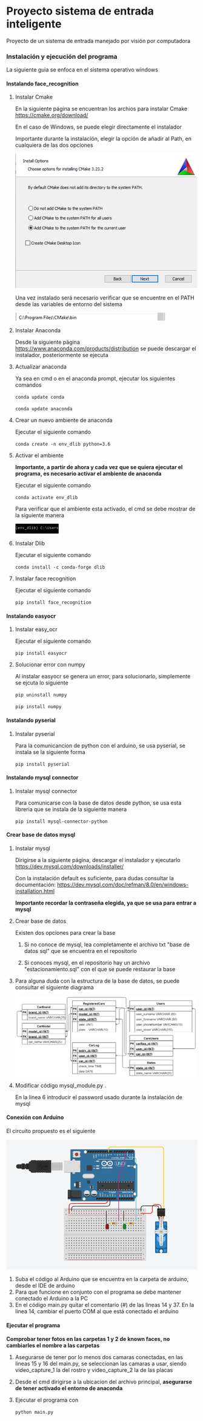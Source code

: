 # Proyecto sistema de entrada inteligente
Proyecto de un sistema de entrada manejado por visión por computadora

### Instalación y ejecución del programa

La siguiente guia se enfoca en el sistema operativo windows

#### Instalando face_recognition
1. Instalar Cmake

    En la siguiente página se encuentran los archios para instalar Cmake https://cmake.org/download/
  
    En el caso de Windows, se puede elegir directamente el instalador
  
    Importante durante la instalación, elegir la opción de añadir al Path, en cualquiera de las dos opciones
  
    ![Opcion a elegir Cmake!](/images/Cmake_ins.png)
    
    Una vez instalado será necesario verificar que se encuentre en el PATH desde las variables de entorno del sistema
    
    ![Comprobar Cmake!](/images/Cmake_path.png)
2. Instalar Anaconda

    Desde la siguiente página https://www.anaconda.com/products/distribution se puede descargar el instalador, posteriormente se ejecuta
3. Actualizar anaconda

    Ya sea en cmd o en el anaconda prompt, ejecutar los siguientes comandos
    
    `conda update conda`
    
    `conda update anaconda`
4. Crear un nuevo ambiente de anaconda

    Ejecutar el siguiente comando
    
    `conda create -n env_dlib python=3.6`
5. Activar el ambiente
    
    **Importante, a partir de ahora y cada vez que se quiera ejecutar el programa, es necesario activar el ambiente de anaconda**
    
    Ejecutar el siguiente comando
    
    `conda activate env_dlib`
    
    Para verificar que el ambiente esta activado, el cmd se debe mostrar de la siguiente manera
    
    ![Ambiente conda!](/images/Conda_env.png)
    
 6. Instalar Dlib
    
    Ejecutar el siguiente comando
    
    `conda install -c conda-forge dlib`
    
7. Instalar face recognition

    Ejecutar el siguiente comando
    
    `pip install face_recognition`
    
#### Instalando easyocr

1. Instalar easy_ocr

    Ejecutar el siguiente comando
    
    `pip install easyocr`
 
2. Solucionar error con numpy

    Al instalar easyocr se genera un error, para solucionarlo, simplemente se ejcuta lo siguiente
    
    `pip uninstall numpy`
    
    `pip install numpy`
    
#### Instalando pyserial

1. Instalar pyserial

    Para la comunicancion de python con el arduino, se usa pyserial, se instala se la siguiente forma
    
    `pip install pyserial`
    
#### Instalando mysql connector

1. Instalar mysql connector

    Para comunicarse con la base de datos desde python, se usa esta libreria que se instala de la siguiente manera
    
    `pip install mysql-connector-python`
    
#### Crear base de datos mysql 

1. Instalar mysql

    Dirigirse a la siguiente página, descargar el instalador y ejecutarlo https://dev.mysql.com/downloads/installer/
    
    Con la instalación default es suficiente, para dudas consultar la documentación: https://dev.mysql.com/doc/refman/8.0/en/windows-installation.html
    
    **Importante recordar la contraseña elegida, ya que se usa para entrar a mysql**
    
2. Crear base de datos
    
    Existen dos opciones para crear la base
    
    1. Si no conoce de mysql, lea completamente el archivo txt "base de datos sql" que se encuentra en el repositorio
    
    2. Si conoces mysql, en el repositorio hay un archivo "estacionamiento.sql" con el que se puede restaurar la base

3. Para alguna duda con la estructura de la base de datos, se puede consultar el siguiente diagrama
    
    ![Base mysql!](/images/BaseSQL_estacionamiento.png)

4. Modificar código mysql_module.py . 
    
    En la linea 6 introducir el password usado durante la instalación de mysql

#### Conexión con Arduino

El circuito propuesto es el siguiente

![Arduino!](/images/arduino_conex.png)

1. Suba el código al Arduino que se encuentra en la carpeta de arduino, desde el IDE de arduino
2. Para que funcione en conjunto con el programa se debe mantener conectado el Arduino a la PC
3. En el código main.py quitar el comentario (#) de las lineas 14 y 37. En la linea 14, cambiar el puerto COM al que está conectado el arduino
    
#### Ejecutar el programa

**Comprobar tener fotos en las carpetas 1 y 2 de known faces, no cambiarles el nombre a las carpetas**

1. Asegurarse de tener por lo menos dos camaras conectadas, en las lineas 15 y 16 del main.py, se seleccionan las camaras a usar, siendo video_capture_1 la del rostro y video_capture_2 la de las placas 
2. Desde el cmd dirigirse a la ubicacion del archivo principal, **asegurarse de tener activado el entorno de anaconda**
3. Ejecutar el programa con 
    
    `python main.py`


